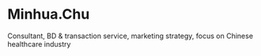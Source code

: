 # Minhua.Chu
Consultant, BD &amp; transaction service, marketing strategy, focus on Chinese healthcare industry
